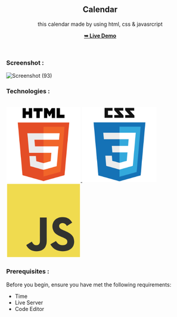 <div align="center">

  <br />

  <h2 align="center">Calendar</h2>

  this calendar made by using html, css & javasrcript 

  <a href="https://650453041737d416dbad897b--startling-praline-63bde7.netlify.app/"><strong>➥ Live Demo</strong></a>
</div>

<br />

### Screenshot :

![Screenshot (93)](https://github.com/RushiCoder/Calendar/assets/114005115/9f623b0f-86e8-4bf9-b9e9-25ff6f6601cb)



### Technologies :
<br/>
<a href="https://www.w3.org/html/" target="_blank" rel="noreferrer" > <img src="https://raw.githubusercontent.com/devicons/devicon/master/icons/html5/html5-original-wordmark.svg" alt="html5" width="200" height="200" /> </a>
<a href="https://www.w3schools.com/css/" target="_blank" rel="noreferrer" > <img src="https://raw.githubusercontent.com/devicons/devicon/master/icons/css3/css3-original-wordmark.svg" alt="css3" width="200" height="200" /> </a>
 <a href="https://developer.mozilla.org/en-US/docs/Web/JavaScript" target="_blank" rel="noreferrer"> <img src="https://raw.githubusercontent.com/devicons/devicon/master/icons/javascript/javascript-original.svg" alt="javascript" width="200" height="200"/> </a> 
 


### Prerequisites :

Before you begin, ensure you have met the following requirements:

* Time
* Live Server
* Code Editor


